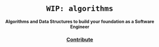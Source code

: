 <div align="center">
  <h1><code>WIP: algorithms</code></h1>

  <strong>Algorithms and Data Structures to build your foundation as a Software Engineer</strong>

  <h3>
    <a href="https://github.com/unobatbayar/algorithms/pull/new/master">Contribute</a>
  </h3>
</div>
